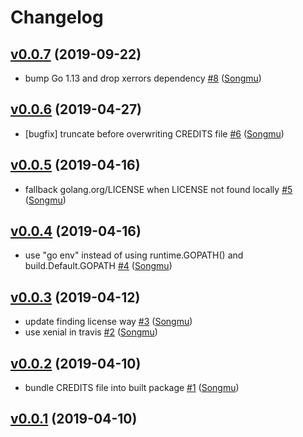 # Changelog

## [v0.0.7](https://github.com/Songmu/gocredits/compare/v0.0.6...v0.0.7) (2019-09-22)

* bump Go 1.13 and drop xerrors dependency [#8](https://github.com/Songmu/gocredits/pull/8) ([Songmu](https://github.com/Songmu))

## [v0.0.6](https://github.com/Songmu/gocredits/compare/v0.0.5...v0.0.6) (2019-04-27)

* [bugfix] truncate before overwriting CREDITS file [#6](https://github.com/Songmu/gocredits/pull/6) ([Songmu](https://github.com/Songmu))

## [v0.0.5](https://github.com/Songmu/gocredits/compare/v0.0.4...v0.0.5) (2019-04-16)

* fallback golang.org/LICENSE when LICENSE not found locally [#5](https://github.com/Songmu/gocredits/pull/5) ([Songmu](https://github.com/Songmu))

## [v0.0.4](https://github.com/Songmu/gocredits/compare/v0.0.3...v0.0.4) (2019-04-16)

* use "go env" instead of using runtime.GOPATH() and build.Default.GOPATH [#4](https://github.com/Songmu/gocredits/pull/4) ([Songmu](https://github.com/Songmu))

## [v0.0.3](https://github.com/Songmu/gocredits/compare/v0.0.2...v0.0.3) (2019-04-12)

* update finding license way [#3](https://github.com/Songmu/gocredits/pull/3) ([Songmu](https://github.com/Songmu))
* use xenial in travis [#2](https://github.com/Songmu/gocredits/pull/2) ([Songmu](https://github.com/Songmu))

## [v0.0.2](https://github.com/Songmu/gocredits/compare/v0.0.1...v0.0.2) (2019-04-10)

* bundle CREDITS file into built package [#1](https://github.com/Songmu/gocredits/pull/1) ([Songmu](https://github.com/Songmu))

## [v0.0.1](https://github.com/Songmu/gocredits/compare/c60a0691deb4...v0.0.1) (2019-04-10)

